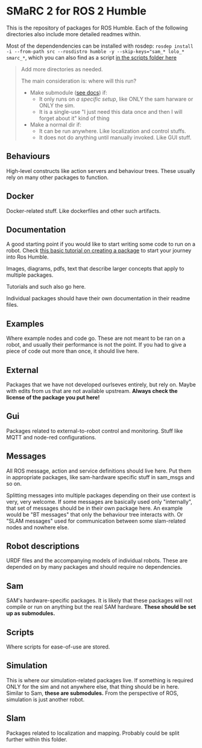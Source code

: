 # SMaRC 2 for ROS 2 Humble
This is the repository of packages for ROS Humble.
Each of the following directories also include more detailed readmes within.

Most of the dependendencies can be installed with rosdep: `rosdep install -i --from-path src --rosdistro humble -y --skip-keys="sam_* lolo_* smarc_*`, which you can also find as a script [in the scripts folder here](/scripts/rosdep_install_from_src.sh)

> Add more directories as needed.
>
> The main consideration is: where will this run?
> - Make submodule ([see docs](./documentation/Working%20with%20submodules.md)) if:
>   - It only runs on _a specific setup_, like ONLY the sam harware or ONLY the sim.
>   - It is a single-use "I just need this data once and then I will forget about it" kind of thing
> - Make a normal dir if:
>   - It can be run anywhere. Like localization and control stuffs.
>   - It does not do anything until manually invoked. Like GUI stuff.




## Behaviours
High-level constructs like action servers and behaviour trees.
These usually rely on many other packages to function.

## Docker
Docker-related stuff. Like dockerfiles and other such artifacts.

## Documentation
A good starting point if you would like to start writing some code to run on a robot.
Check [this basic tutorial on creating a package](./documentation/Making%20a%20new%20package.md) to start your journey into Ros Humble.

Images, diagrams, pdfs, text that describe larger concepts that apply to multiple packages.

Tutorials and such also go here.

Individual packages should have their own documentation in their readme files.

## Examples
Where example nodes and code go. These are not meant to be ran on a robot, and usually their performance is not the point.
If you had to give a piece of code out more than once, it should live here.

## External
Packages that we have not developed ourlseves entirely, but rely on.
Maybe with edits from us that are not available upstream.
**Always check the license of the package you put here!**

## Gui
Packages related to external-to-robot control and monitoring. 
Stuff like MQTT and node-red configurations.

## Messages
All ROS message, action and service definitions should live here.
Put them in appropriate packages, like sam-hardware specific stuff in sam_msgs and so on.

Splitting messages into multiple packages depending on their use context is very, very welcome.
If some messages are basically used only "internally", that set of messages should be in their own package here.
An example would be "BT messages" that only the behaviour tree interacts with. Or "SLAM messages" used for communication between some slam-related nodes and nowhere else.

## Robot descriptions
URDF files and the accompanying models of individual robots.
These are depended on by many packages and should require no dependencies.


## Sam
SAM's hardware-specific packages. 
It is likely that these packages will not compile or run on anything but the real SAM hardware.
**These should be set up as submodules.**

## Scripts
Where scripts for ease-of-use are stored.

## Simulation
This is where our simulation-related packages live.
If something is required ONLY for the sim and not anywhere else, that thing should be in here.
Similar to Sam, **these are submodules.**
From the perspective of ROS, simulation is just another robot.


## Slam
Packages related to localization and mapping. 
Probably could be split further within this folder.


